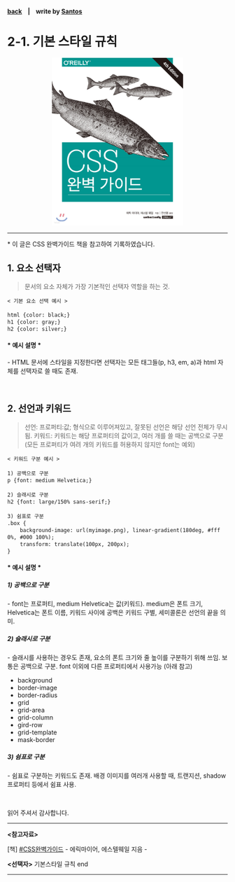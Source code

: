 <p>

#### [back](../../../README.md) &nbsp;&nbsp; | &nbsp;&nbsp; write by [Santos](https://github.com/SangchoKim)

</p>

# 2-1. 기본 스타일 규칙

<p align="center" >
    <img src="../../images/main.jpeg" width=300px>
</p>

---
<p> * 이 글은 CSS 완벽가이드 책을 참고하여 기록하였습니다. </p>

## 1. 요소 선택자

> 문서의 요소 자체가 가장 기본적인 선택자 역할을 하는 것. 

```
< 기본 요소 선택 예시 >

html {color: black;}
h1 {color: gray;}
h2 {color: silver;}
```

#### \* 예시 설명 \*

 \-  HTML 문서에 스타일을 지정한다면 선택자는 모든 태그들(p, h3, em, a)과 html 자체를 선택자로 쓸 때도 존재.

</br>

## 2. 선언과 키워드

> 선언: 프로퍼티:값; 형식으로 이루어져있고, 잘못된 선언은 해당 선언 전체가 무시됨.
> 키워드: 키워드는 해당 프로퍼티의 값이고, 여러 개를 쓸 때는 공백으로 구분 (모든 프로퍼티가 여려 개의 키워드를 허용하지 않지만 font는 예외)  

```
< 키워드 구분 예시 >

1) 공백으로 구분
p {font: medium Helvetica;}

2) 슬래시로 구분
h2 {font: large/150% sans-serif;}

3) 쉼표로 구분
.box {
    background-image: url(myimage.png), linear-gradient(180deg, #fff 0%, #000 100%);
    transform: translate(100px, 200px);
}
```

#### \* 예시 설명 \*
##### 1) 공백으로 구분

 \- font는 프로퍼티, medium Helvetica는 값(키워드). medium은 폰트 크기, Helvetica는 폰트 이름, 키워드 사이에 공백은 키워드 구별, 세미콜론은 선언의 끝을 의미.
##### 2) 슬래시로 구분

 \- 슬래시를 사용하는 경우도 존재, 요소의 폰트 크기와 줄 높이를 구분하기 위해 쓰임. 보통은 공백으로 구분. font 이외에 다른 프로퍼티에서 사용가능 (아래 참고) 
  
  - background
  - border-image
  - border-radius
  - grid
  - grid-area
  - grid-column
  - gird-row
  - grid-template
  - mask-border 
##### 3) 쉼표로 구분

 \- 쉼표로 구분하는 키워드도 존재. 배경 이미지를 여러개 사용할 때, 트랜지션, shadow 프로퍼티 등에서 쉼표 사용.

</br>

 <span>읽어 주셔서 감사합니다.</span>

---

<strong><참고자료></strong>
</br>

[책] [#CSS완벽가이드][css완벽가이드] - 에릭마이어, 에스텔웨일 지음 -
</br>


<strong><선택자></strong> 기본스타일 규칙 end

---

[css완벽가이드]: http://www.yes24.com/Product/Goods/98858290